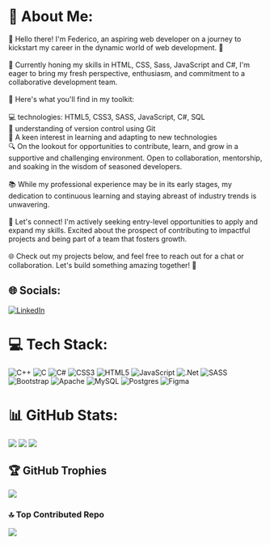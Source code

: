 # 💫 About Me:
👋 Hello there! I'm Federico, an aspiring web developer on a journey to kickstart my career in the dynamic world of web development. 🚀<br><br>🚧 Currently honing my skills in HTML, CSS, Sass, JavaScript and C#, I'm eager to bring my fresh perspective, enthusiasm, and commitment to a collaborative development team.<br><br>🌱 Here's what you'll find in my toolkit:<br><br>💻 technologies: HTML5, CSS3, SASS, JavaScript, C#, SQL<br>🔄 understanding of version control using Git<br>🚀 A keen interest in learning and adapting to new technologies<br>🔍 On the lookout for opportunities to contribute, learn, and grow in a supportive and challenging environment. Open to collaboration, mentorship, and soaking in the wisdom of seasoned developers.<br><br>📚 While my professional experience may be in its early stages, my dedication to continuous learning and staying abreast of industry trends is unwavering.<br><br>📧 Let's connect! I'm actively seeking entry-level opportunities to apply and expand my skills. Excited about the prospect of contributing to impactful projects and being part of a team that fosters growth.<br><br>🌐 Check out my projects below, and feel free to reach out for a chat or collaboration. Let's build something amazing together! 🚀


## 🌐 Socials:
[![LinkedIn](https://img.shields.io/badge/LinkedIn-%230077B5.svg?logo=linkedin&logoColor=white)](https://linkedin.com/in/in/federicodavidsala) 

# 💻 Tech Stack:
![C++](https://img.shields.io/badge/c++-%2300599C.svg?style=for-the-badge&logo=c%2B%2B&logoColor=white) ![C](https://img.shields.io/badge/c-%2300599C.svg?style=for-the-badge&logo=c&logoColor=white) ![C#](https://img.shields.io/badge/c%23-%23239120.svg?style=for-the-badge&logo=csharp&logoColor=white) ![CSS3](https://img.shields.io/badge/css3-%231572B6.svg?style=for-the-badge&logo=css3&logoColor=white) ![HTML5](https://img.shields.io/badge/html5-%23E34F26.svg?style=for-the-badge&logo=html5&logoColor=white) ![JavaScript](https://img.shields.io/badge/javascript-%23323330.svg?style=for-the-badge&logo=javascript&logoColor=%23F7DF1E) ![.Net](https://img.shields.io/badge/.NET-5C2D91?style=for-the-badge&logo=.net&logoColor=white) ![SASS](https://img.shields.io/badge/SASS-hotpink.svg?style=for-the-badge&logo=SASS&logoColor=white) ![Bootstrap](https://img.shields.io/badge/bootstrap-%238511FA.svg?style=for-the-badge&logo=bootstrap&logoColor=white) ![Apache](https://img.shields.io/badge/apache-%23D42029.svg?style=for-the-badge&logo=apache&logoColor=white) ![MySQL](https://img.shields.io/badge/mysql-%2300000f.svg?style=for-the-badge&logo=mysql&logoColor=white) ![Postgres](https://img.shields.io/badge/postgres-%23316192.svg?style=for-the-badge&logo=postgresql&logoColor=white) ![Figma](https://img.shields.io/badge/figma-%23F24E1E.svg?style=for-the-badge&logo=figma&logoColor=white)
# 📊 GitHub Stats:
![](https://github-readme-stats.vercel.app/api?username=fededavs&theme=tokyonight&hide_border=true&include_all_commits=false&count_private=false)
![](https://github-readme-stats.vercel.app/api/top-langs/?username=fededavs&theme=tokyonight&hide_border=true&include_all_commits=false&count_private=false&layout=compact)
![](https://github-readme-streak-stats.herokuapp.com/?user=fededavs&theme=tokyonight&hide_border=true)

## 🏆 GitHub Trophies
![](https://github-profile-trophy.vercel.app/?username=fededavs&theme=tokyonight&no-frame=true&no-bg=false&margin-w=4)

### 🔝 Top Contributed Repo
![](https://github-contributor-stats.vercel.app/api?username=fededavs&theme=tokyonight&combine_all_yearly_contributions=true)
